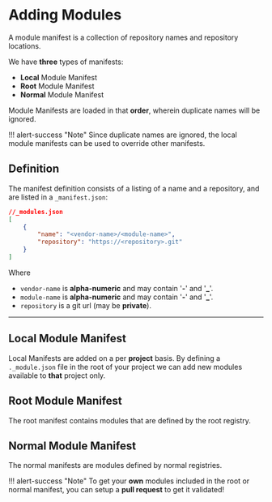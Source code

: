 # Adding Modules
A module manifest is a collection of repository names and repository locations.

We have **three** types of manifests:

* **Local** Module Manifest
* **Root** Module Manifest
* **Normal** Module Manifest

Module Manifests are loaded in that **order**, wherein duplicate names will be ignored.

!!! alert-success "Note"
    Since duplicate names are ignored, the local module manifests can be used to override other manifests.

## Definition
The manifest definition consists of a listing of a name and a repository, and are listed in a `_manifest.json`:

```json
//_modules.json
[
    {
        "name": "<vendor-name>/<module-name>",
        "repository": "https://<repository>.git"
    }
]
```
Where   

 * `vendor-name` is **alpha-numeric** and may contain '**-**' and '**_**'.
 * `module-name` is **alpha-numeric** and may contain '**-**' and '**_**'.
 * `repository` is a git url (may be **private**).

----

## Local Module Manifest
Local Manifests are added on a per **project** basis.
By defining a `._module.json` file in the root of your project we can add
new modules available to **that** project only.

## Root Module Manifest
The root manifest contains modules that are defined by the root registry.

## Normal Module Manifest
The normal manifests are modules defined by normal registries.

!!! alert-success "Note"
    To get your **own** modules included in the root or normal manifest, you can setup a **pull request** to get it validated!